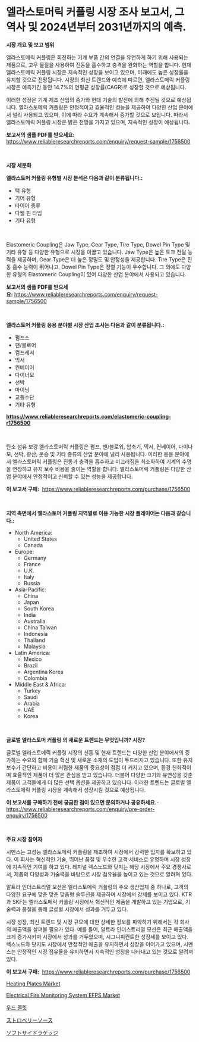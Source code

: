 <p><h1>엘라스토머릭 커플링 시장 조사 보고서, 그 역사 및 2024년부터 2031년까지의 예측.</h1></p><p><strong>시장 개요 및 보고 범위</strong></p>
<p><p>엘라스토메릭 커플링은 회전하는 기계 부품 간의 연결을 유연하게 하기 위해 사용되는 제품으로, 고무 물질을 사용하여 진동을 흡수하고 충격을 완화하는 역할을 합니다. 현재 엘라스토메릭 커플링 시장은 지속적인 성장을 보이고 있으며, 미래에도 높은 성장률을 유지할 것으로 전망됩니다. 시장의 최신 트렌드와 예측에 따르면, 엘라스토메릭 커플링 시장은 예측기간 동안 14.7%의 연평균 성장률(CAGR)로 성장할 것으로 예상됩니다.</p><p>이러한 성장은 기계 제조 산업의 증가와 현대 기술의 발전에 의해 추진될 것으로 예상됩니다. 엘라스토메릭 커플링은 안정적이고 효율적인 성능을 제공하여 다양한 산업 분야에서 널리 사용되고 있으며, 이에 따라 수요가 계속해서 증가할 것으로 보입니다. 따라서 엘라스토메릭 커플링 시장은 밝은 전망을 가지고 있으며, 지속적인 성장이 예상됩니다.</p></p>
<p><strong>보고서의 샘플 PDF를 받으세요:</strong> <a href="https://www.reliableresearchreports.com/enquiry/request-sample/1756500">https://www.reliableresearchreports.com/enquiry/request-sample/1756500</a></p>
<p>&nbsp;</p>
<p><strong>시장 세분화</strong></p>
<p><strong>엘라스토머 커플링 유형별 시장 분석은 다음과 같이 분류됩니다.:</strong></p>
<p><ul><li>턱 유형</li><li>기어 유형</li><li>타이어 종류</li><li>다웰 핀 타입</li><li>기타 유형</li></ul></p>
<p>&nbsp;</p>
<p><p>Elastomeric Coupling은 Jaw Type, Gear Type, Tire Type, Dowel Pin Type 및 기타 유형 등 다양한 유형으로 시장을 이끌고 있습니다. Jaw Type은 높은 토크 전달 능력을 제공하며, Gear Type은 더 높은 정밀도 및 안정성을 제공합니다. Tire Type은 진동 흡수 능력이 뛰어나고, Dowel Pin Type은 정렬 기능이 우수합니다. 그 외에도 다양한 유형의 Elastomeric Coupling이 있어 다양한 산업 분야에서 사용되고 있습니다.</p></p>
<p><strong>보고서의 샘플 PDF를 받으세요:</strong>&nbsp;<a href="https://www.reliableresearchreports.com/enquiry/request-sample/1756500">https://www.reliableresearchreports.com/enquiry/request-sample/1756500</a></p>
<p>&nbsp;</p>
<p><strong> 엘라스토머 커플링 응용 분야별 시장 산업 조사는 다음과 같이 분류됩니다.:</strong></p>
<p><ul><li>펌프스</li><li>팬/블로어</li><li>컴프레서</li><li>믹서</li><li>컨베이어</li><li>다이너모</li><li>선박</li><li>마이닝</li><li>교통수단</li><li>기타 유형</li></ul></p>
<p><strong><a href="https://www.reliableresearchreports.com/elastomeric-coupling-r1756500">https://www.reliableresearchreports.com/elastomeric-coupling-r1756500</a></strong></p>
<p>&nbsp;</p>
<p><p>탄소 섬유 보강 엘라스토머릭 커플링은 펌프, 팬/블로워, 압축기, 믹서, 컨베이어, 다이나모, 선박, 광산, 운송 및 기타 종류의 산업 분야에 널리 사용됩니다. 이러한 응용 분야에서 엘라스토머릭 커플링은 진동과 충격을 흡수하고 미끄러짐을 최소화하여 기계의 수명을 연장하고 유지 보수 비용을 줄이는 역할을 합니다. 엘라스토머릭 커플링은 다양한 산업 분야에서 안정적이고 신뢰할 수 있는 성능을 제공합니다.</p></p>
<p><strong>이 보고서 구매:</strong>&nbsp; <a href="https://www.reliableresearchreports.com/purchase/1756500">https://www.reliableresearchreports.com/purchase/1756500</a></p>
<p>&nbsp;</p>
<p><strong>지역 측면에서 엘라스토머 커플링 지역별로 이용 가능한 시장 플레이어는 다음과 같습니다.:</strong></p>
<p><ul>
    <li>
        North America:
        <ul>
            <li>United States</li>
            <li>Canada</li>
        </ul>
    </li>
    <li>
        Europe:
        <ul>
            <li>Germany</li>
            <li>France</li>
            <li>U.K.</li>
            <li>Italy</li>
            <li>Russia</li>
        </ul>
    </li>
    <li>
        Asia-Pacific:
        <ul>
            <li>China</li>
            <li>Japan</li>
            <li>South Korea</li>
            <li>India</li>
            <li>Australia</li>
            <li>China Taiwan</li>
            <li>Indonesia</li>
            <li>Thailand</li>
            <li>Malaysia</li>
        </ul>
    </li>
    <li>
        Latin America:
        <ul>
            <li>Mexico</li>
            <li>Brazil</li>
            <li>Argentina Korea</li>
            <li>Colombia</li>
        </ul>
    </li>
    <li>
        Middle East & Africa:
        <ul>
            <li>Turkey</li>
            <li>Saudi</li>
            <li>Arabia</li>
            <li>UAE</li>
            <li>Korea</li>
        </ul>
    </li>
    </ul></p>
<p>&nbsp;</p>
<p><strong>글로벌 엘라스토머 커플링 의 새로운 트렌드는 무엇입니까? 시장?</strong></p>
<p><p>글로벌 엘라스토메릭 커플링 시장의 신흥 및 현재 트렌드는 다양한 산업 분야에서의 증가하는 수요와 함께 기술 혁신 및 새로운 소재의 도입이 두드러지고 있습니다. 또한 유지보수가 간단하고 비용이 저렴한 제품의 중요성이 점점 더 커지고 있으며, 환경 친화적이며 효율적인 제품이 더 많은 관심을 받고 있습니다. 더불어 다양한 크기와 유연성을 갖춘 제품이 고객들에게 더 많은 선택 옵션을 제공하고 있습니다. 이러한 트렌드는 글로벌 엘라스토메릭 커플링 시장을 계속해서 성장시킬 것으로 예상됩니다.</p></p>
<p><strong>이 보고서를 구매하기 전에 궁금한 점이 있으면 문의하거나 공유하세요.</strong>- <a href="https://www.reliableresearchreports.com/enquiry/pre-order-enquiry/1756500">https://www.reliableresearchreports.com/enquiry/pre-order-enquiry/1756500</a></p>
<p>&nbsp;</p>
<p><strong>주요 시장 참여자</strong></p>
<p><p>시멘스는 고성능 엘라스토메릭 커플링을 제조하여 시장에서 강력한 입지를 확보하고 있다. 이 회사는 혁신적인 기술, 뛰어난 품질 및 우수한 고객 서비스로 유명하며 시장 성장에 지속적인 기여를 하고 있다. 레지널 렉스노드와 닷지는 해당 시장에서 주요 경쟁사로서, 제품의 다양성과 기술력을 바탕으로 시장 점유율을 높이고 있는 것으로 알려져 있다.</p><p>알트라 인더스트리얼 모션은 엘라스토메릭 커플링의 주요 생산업체 중 하나로, 고객의 다양한 요구에 맞춘 맞춘 맞춤형 솔루션을 제공하며 시장에서 강세를 보이고 있다. KTR과 SKF는 엘라스토메릭 커플링 시장에서 혁신적인 제품을 개발하고 있는 기업으로, 기술력과 품질을 통해 글로벌 시장에서 성과를 거두고 있다.</p><p>시장 성장, 최신 트렌드 및 시장 규모에 대한 상세한 정보를 파악하기 위해서는 각 회사의 매출액을 살펴볼 필요가 있다. 예를 들어, 알트라 인더스트리얼 모션은 최근 매출액을 크게 증가시키며 시장에서 성과를 거두었으며, 시그니피컨트한 성장세를 보이고 있다. 렉스노드와 닷지도 시장에서 안정적인 매출을 유지하면서 성장을 이어가고 있으며, 시멘스는 안정적인 시장 점유율을 유지하면서 지속적인 성장을 나타내고 있는 것으로 알려져 있다.</p></p>
<p><strong>이 보고서 구매:</strong>&nbsp;&nbsp;<a href="https://www.reliableresearchreports.com/purchase/1756500">https://www.reliableresearchreports.com/purchase/1756500</a></p>
<p><p><a href="https://github.com/sofayahoo2023/Market-Research-Report-List-4/blob/main/heating-plates-market.md">Heating Plates Market</a></p><p><a href="https://silk-columnist-571.notion.site/Electrical-Fire-Monitoring-System-EFPS-Market-Size-Market-Outlook-and-Market-Forecast-2024-to-2031-f878807b170d47b3a85af2c2d5ff71f8">Electrical Fire Monitoring System EFPS Market</a></p><p><a href="https://github.com/FelipeGrrady654556/Market-Research-Report-List-1/blob/main/260302838415.md">우드 펠릿</a></p><p><a href="https://github.com/pepo3k/Market-Research-Report-List-1/blob/main/149936428055.md">ストロベリーソース</a></p><p><a href="https://medium.com/@tomienow6767d/%E3%82%BD%E3%83%95%E3%83%88%E3%82%B5%E3%82%A4%E3%83%89%E3%81%AE%E8%8D%B7%E7%89%A9%E5%B8%82%E5%A0%B4-2031%E5%B9%B4%E3%81%BE%E3%81%A7%E3%81%AE%E3%83%88%E3%83%AC%E3%83%B3%E3%83%89-%E4%BA%88%E6%B8%AC-%E7%AB%B6%E4%BA%89%E5%88%86%E6%9E%90-f621293fc4cc">ソフトサイドラゲッジ</a></p></p>